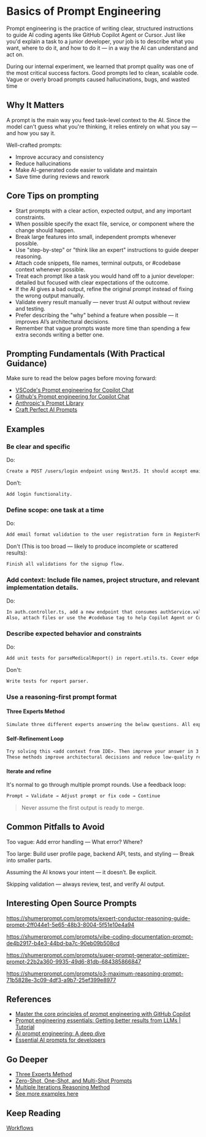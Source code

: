 # Basics of Prompt Engineering

Prompt engineering is the practice of writing clear, structured instructions to guide AI coding agents like GitHub Copilot Agent or Cursor. Just like you'd explain a task to a junior developer, your job is to describe what you want, where to do it, and how to do it — in a way the AI can understand and act on.

During our internal experiment, we learned that prompt quality was one of the most critical success factors. Good prompts led to clean, scalable code. Vague or overly broad prompts caused hallucinations, bugs, and wasted time

## Why It Matters

A prompt is the main way you feed task-level context to the AI. Since the model can't guess what you're thinking, it relies entirely on what you say — and how you say it.

Well-crafted prompts:

- Improve accuracy and consistency
- Reduce hallucinations
- Make AI-generated code easier to validate and maintain
- Save time during reviews and rework

## Core Tips on prompting

- Start prompts with a clear action, expected output, and any important constraints.
- When possible specify the exact file, service, or component where the change should happen.
- Break large features into small, independent prompts whenever possible.
- Use "step-by-step" or "think like an expert" instructions to guide deeper reasoning.
- Attach code snippets, file names, terminal outputs, or #codebase context whenever possible.
- Treat each prompt like a task you would hand off to a junior developer: detailed but focused with clear expectations of the outcome.
- If the AI gives a bad output, refine the original prompt instead of fixing the wrong output manually.
- Validate every result manually — never trust AI output without review and testing.
- Prefer describing the "why" behind a feature when possible — it improves AI’s architectural decisions.
- Remember that vague prompts waste more time than spending a few extra seconds writing a better one.

## Prompting Fundamentals (With Practical Guidance)

Make sure to read the below pages before moving forward:

- [VSCode's Prompt engineering for Copilot Chat](https://code.visualstudio.com/docs/copilot/chat/prompt-crafting)
- [Github's Prompt engineering for Copilot Chat](https://docs.github.com/en/copilot/using-github-copilot/copilot-chat/prompt-engineering-for-copilot-chat)
- [Anthropic's Prompt Library](https://docs.anthropic.com/en/resources/prompt-library/library)
- [Craft Perfect AI Prompts](https://shumerprompt.com/)

## Examples

### Be clear and specific

Do:

```txt
Create a POST /users/login endpoint using NestJS. It should accept email and password, validate input, and return a JWT if credentials are correct. Use class-validator and JWT module.
```

Don’t:

```txt
Add login functionality.
```

### Define scope: one task at a time

Do:

```txt
Add email format validation to the user registration form in RegisterForm.tsx.
```

Don't (This is too broad — likely to produce incomplete or scattered results):

```txt
Finish all validations for the signup flow.
```

### Add context: Include file names, project structure, and relevant implementation details.

Do:

```txt
In auth.controller.ts, add a new endpoint that consumes authService.validateUser() and returns a JWT if valid.
Also, attach files or use the #codebase tag to help Copilot Agent or Cursor read project content.
```

### Describe expected behavior and constraints

Do:

```txt
Add unit tests for parseMedicalReport() in report.utils.ts. Cover edge cases like empty file, invalid format, and corrupted content.
```

Don't:

```txt
Write tests for report parser.
```

### Use a reasoning-first prompt format

#### Three Experts Method

```txt
Simulate three different experts answering the below questions. All experts will write down 1 step of their thinking and then share it with the group. Then all the experts will go on the next step, etc. If any expert realizes they are wrong at any point, then they leave. Stop once you have the final answer for each question.
```

#### Self-Refinement Loop

```txt
Try solving this <add context from IDE>. Then improve your answer in 3 iterations by critiquing and rewriting each version.
These methods improve architectural decisions and reduce low-quality responses.
```

#### Iterate and refine

It's normal to go through multiple prompt rounds. Use a feedback loop:

```txt
Prompt → Validate → Adjust prompt or fix code → Continue
```

> Never assume the first output is ready to merge.

## Common Pitfalls to Avoid

Too vague: Add error handling — What error? Where?

Too large: Build user profile page, backend API, tests, and styling — Break into smaller parts.

Assuming the AI knows your intent — it doesn’t. Be explicit.

Skipping validation — always review, test, and verify AI output.

## Interesting Open Source Prompts

https://shumerprompt.com/prompts/expert-conductor-reasoning-guide-prompt-2ff044e1-5e65-48b3-8004-5f51e10e4a94

https://shumerprompt.com/prompts/vibe-coding-documentation-prompt-de4b2917-b4e3-44bd-ba7c-90eb09b508cd 

https://shumerprompt.com/prompts/super-prompt-generator-optimizer-prompt-22b2a360-9935-49d6-81db-684385866847

https://shumerprompt.com/prompts/o3-maximum-reasoning-prompt-71b5828e-3c09-4df3-a9b7-25ef399e8977

## References

- [Master the core principles of prompt engineering with GitHub Copilot](https://www.youtube.com/watch?v=hh1nOX14TyY)
- [Prompt engineering essentials: Getting better results from LLMs | Tutorial](https://www.youtube.com/watch?v=LAF-lACf2QY)
- [AI prompt engineering: A deep dive](https://www.youtube.com/watch?v=T9aRN5JkmL8)
- [Essential AI prompts for developers](https://www.youtube.com/watch?v=H3M95i4iS5c)

## Go Deeper

- [Three Experts Method](./PROMPT_THREE_EXPERTS_METHOD.md)
- [Zero-Shot, One-Shot, and Multi-Shot Prompts](./PROMPT_ZERO_ONE_N_SHOT_PROMPTS.md)
- [Multiple Iterations Reasoning Method](./PROMPT_MULTIPLE_ITERATIONS_REASONING.md)
- [See more examples here](./examples-prompts/)

## Keep Reading

[Workflows](./WORKFLOWS.md)